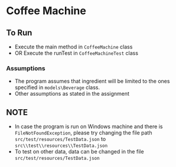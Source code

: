 # Coffee Machine

## To Run
* Execute the main method in `CoffeeMachine` class
* OR Execute the runTest in `CoffeeMachineTest` class

### Assumptions
* The program assumes that ingredient will be limited to the ones specified in `models\Beverage` class.
* Other assumptions as stated in the assignment

## NOTE
* In case the program is run on Windows machine and there is `FileNotFoundException`, please try changing the file path 
`src/test/resources/TestData.json` to `src\\test\\resources\\TestData.json`
* To test on other data, data can be changed in the file `src/test/resources/TestData.json`